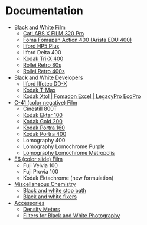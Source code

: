 # Documentation

* [Black and White Film](./bw_film/)
  * [CatLABS X FILM 320 Pro](./bw_film/catlabs_x_film_320.md)
  * [Foma Fomapan Action 400 (Arista EDU 400)](./bw_film/foma_fomapan_400.md)
  * [Ilford HP5 Plus](./bw_film/ilford_hp5.md)
  * Ilford Delta 400
  * [Kodak Tri-X 400](./bw_film/kodak_tri-x.md)
  * [Rollei Retro 80s](./bw_film/rollei_retro_80s.md)
  * [Rollei Retro 400s](./bw_film/rollei_retro_400s.md)
* [Black and White Developers](./bw_developers/)
  * [Ilford Ilfotec DD-X](./bw_developers/ilford_ilfotec_ddx.md)
  * [Kodak T-Max](./bw_developers/kodak_tmax.md)
  * [Kodak Xtol | Fomadon Excel | LegacyPro EcoPro](./bw_developers/kodak_xtol.md)
* [C-41 (color negative) Film](./c41_film/)
  * Cinestill 800T
  * [Kodak Ektar 100](./c41_film/kodak_ektar_100.md)
  * [Kodak Gold 200](./c41_film/kodak_gold_200.md)
  * [Kodak Portra 160](./c41_film/kodak_portra_160.md)
  * [Kodak Portra 400](./c41_film/kodak_portra_400.md)
  * Lomography 400
  * Lomography Lomochrome Purple
  * [Lomography Lomochrome Metropolis](./c41_film/lomography_lomochrome_metropolis.md)
* [E6 (color slide) Film](./e6_film/)
  * Fuji Velvia 100
  * Fuji Provia 100
  * Kodak Ektachrome (new formulation)
* [Miscellaneous Chemistry](./misc_chemistry/)
  * [Black and white stop bath](./misc_chemistry/bw_stop_bath.md)
  * [Black and white fixers](./misc_chemistry/bw_fixers.md)
* [Accessories](./accessories/)
  * [Density Meters](./accessories/density_meters.md)
  * [Filters for Black and White Photography](./accessories/bw_filters.md)
